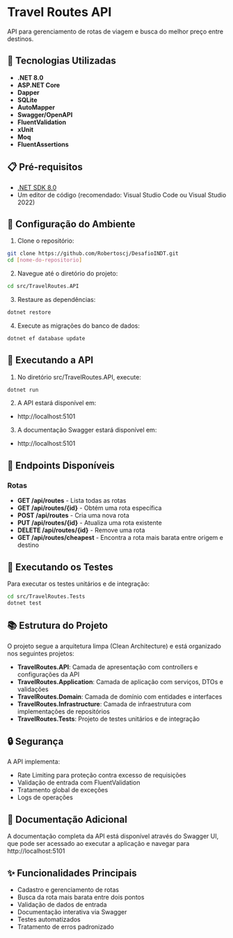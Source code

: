 # Travel Routes API

API para gerenciamento de rotas de viagem e busca do melhor preço entre destinos.

## 🚀 Tecnologias Utilizadas

- **.NET 8.0**
- **ASP.NET Core**
- **Dapper**
- **SQLite**
- **AutoMapper**
- **Swagger/OpenAPI**
- **FluentValidation**
- **xUnit**
- **Moq**
- **FluentAssertions**

## 📋 Pré-requisitos

- [.NET SDK 8.0](https://dotnet.microsoft.com/download/dotnet/8.0)
- Um editor de código (recomendado: Visual Studio Code ou Visual Studio 2022)

## 🔧 Configuração do Ambiente

1. Clone o repositório:
```bash
git clone https://github.com/Robertoscj/DesafioINDT.git
cd [nome-do-repositorio]
```

2. Navegue até o diretório do projeto:
```bash
cd src/TravelRoutes.API
```

3. Restaure as dependências:
```bash
dotnet restore
```

4. Execute as migrações do banco de dados:
```bash
dotnet ef database update
```

## 🚀 Executando a API

1. No diretório src/TravelRoutes.API, execute:
```bash
dotnet run
```

2. A API estará disponível em:
- http://localhost:5101

3. A documentação Swagger estará disponível em:
- http://localhost:5101

## 📝 Endpoints Disponíveis

### Rotas
- **GET /api/routes** - Lista todas as rotas
- **GET /api/routes/{id}** - Obtém uma rota específica
- **POST /api/routes** - Cria uma nova rota
- **PUT /api/routes/{id}** - Atualiza uma rota existente
- **DELETE /api/routes/{id}** - Remove uma rota
- **GET /api/routes/cheapest** - Encontra a rota mais barata entre origem e destino

## 🧪 Executando os Testes

Para executar os testes unitários e de integração:

```bash
cd src/TravelRoutes.Tests
dotnet test
```

## 📚 Estrutura do Projeto

O projeto segue a arquitetura limpa (Clean Architecture) e está organizado nos seguintes projetos:

- **TravelRoutes.API**: Camada de apresentação com controllers e configurações da API
- **TravelRoutes.Application**: Camada de aplicação com serviços, DTOs e validações
- **TravelRoutes.Domain**: Camada de domínio com entidades e interfaces
- **TravelRoutes.Infrastructure**: Camada de infraestrutura com implementações de repositórios
- **TravelRoutes.Tests**: Projeto de testes unitários e de integração

## 🔒 Segurança

A API implementa:
- Rate Limiting para proteção contra excesso de requisições
- Validação de entrada com FluentValidation
- Tratamento global de exceções
- Logs de operações

## 📖 Documentação Adicional

A documentação completa da API está disponível através do Swagger UI, que pode ser acessado ao executar a aplicação e navegar para http://localhost:5101


## ✨ Funcionalidades Principais

- Cadastro e gerenciamento de rotas
- Busca da rota mais barata entre dois pontos
- Validação de dados de entrada
- Documentação interativa via Swagger
- Testes automatizados
- Tratamento de erros padronizado 